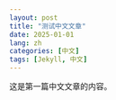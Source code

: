 ```yaml
---
layout: post
title: "测试中文文章"
date: 2025-01-01
lang: zh
categories: [中文]
tags: [Jekyll, 中文]
---
```



这是第一篇中文文章的内容。
